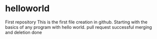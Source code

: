 # helloworld
First repository
This is the first file creation in github.
Starting with the basics of any program with hello world.
pull request successful
merging and deletion done
